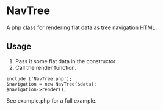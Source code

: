NavTree
=======

A php class for rendering flat data as tree navigation HTML.

Usage
-----

1. Pass it some flat data in the constructor
2. Call the render function.

~~~~
include ('NavTree.php');
$navigation = new NavTree($data);
$navigation->render();
~~~~

See example.php for a full example.